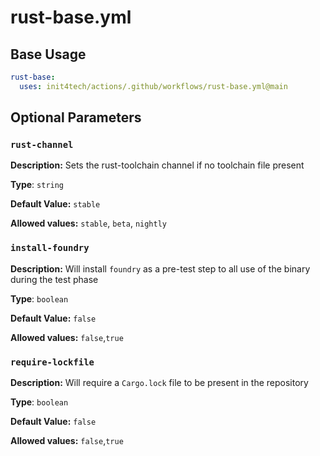 # rust-base.yml

## Base Usage

```yml
rust-base:
  uses: init4tech/actions/.github/workflows/rust-base.yml@main
```

## Optional Parameters

### `rust-channel`

**Description:** Sets the rust-toolchain channel if no toolchain file present

**Type**: `string`

**Default Value:** `stable`

**Allowed values:** `stable`, `beta`, `nightly`

### `install-foundry`

**Description:** Will install `foundry` as a pre-test step to all use of the binary during the test phase

**Type**: `boolean`

**Default Value:** `false`

**Allowed values:** `false`,`true`

### `require-lockfile`

**Description:** Will require a `Cargo.lock` file to be present in the repository

**Type**: `boolean`

**Default Value:** `false`

**Allowed values:** `false`,`true`
